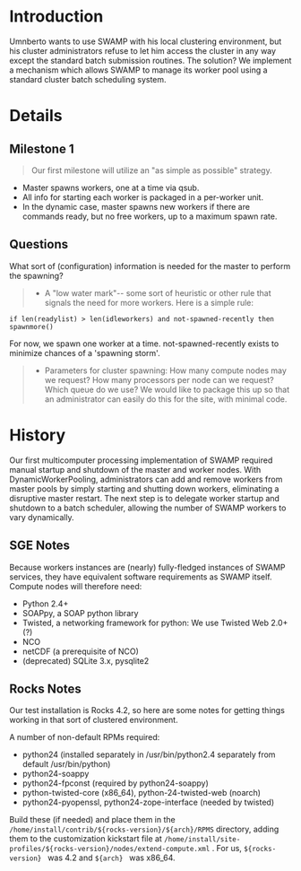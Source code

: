 # Introduction #

Umnberto wants to use SWAMP with his local clustering environment, but his cluster administrators refuse to let him access the cluster in any way except the standard batch submission routines.  The solution?  We implement a mechanism which allows SWAMP to manage its worker pool using a standard cluster batch scheduling system.

# Details #

## Milestone 1 ##
> Our first milestone will utilize an "as simple as possible" strategy.
  * Master spawns workers, one at a time via qsub.
  * All info for starting each worker is packaged in a per-worker unit.
  * In the dynamic case, master spawns new workers if there are commands ready, but no free workers, up to a maximum spawn rate.

## Questions ##
What sort of (configuration) information is needed for the master to perform the spawning?
> - A "low water mark"-- some sort of heuristic or other rule that signals the need for more workers.  Here is a simple rule:
```
if len(readylist) > len(idleworkers) and not-spawned-recently then spawnmore()
```
For now, we spawn one worker at a time. not-spawned-recently exists to minimize chances of a 'spawning storm'.

> - Parameters for cluster spawning: How many compute nodes may we request?  How many processors per node can we request? Which queue do we use?  We would like to package this up so that an administrator can easily do this for the site, with minimal code.


# History #
Our first multicomputer processing implementation of SWAMP required manual startup and shutdown of the master and worker nodes.  With DynamicWorkerPooling, administrators can add and remove workers from master pools by simply starting and shutting down workers, eliminating a disruptive master restart.  The next step is to delegate worker startup and shutdown to a batch scheduler, allowing the number of SWAMP workers to vary dynamically.

## SGE Notes ##
Because workers instances are (nearly) fully-fledged instances of SWAMP services, they have equivalent software requirements as SWAMP itself.  Compute nodes will therefore need:
  * Python 2.4+
  * SOAPpy, a SOAP python library
  * Twisted, a networking framework for python: We use Twisted Web 2.0+(?)
  * NCO
  * netCDF (a prerequisite of NCO)
  * (deprecated) SQLite 3.x, pysqlite2

## Rocks Notes ##
Our test installation is Rocks 4.2, so here are some notes for getting things working in that sort of clustered environment.

A number of non-default RPMs required:
  * python24 (installed separately in /usr/bin/python2.4 separately from default /usr/bin/python)
  * python24-soappy
  * python24-fpconst (required by python24-soappy)
  * python-twisted-core (x86\_64), python-24-twisted-web (noarch)
  * python24-pyopenssl, python24-zope-interface (needed by twisted)

Build these (if needed) and place them in the `/home/install/contrib/${rocks-version}/${arch}/RPMS` directory, adding them to the customization kickstart file at `/home/install/site-profiles/${rocks-version}/nodes/extend-compute.xml` .  For us, `${rocks-version} ` was 4.2 and `${arch} ` was x86\_64.